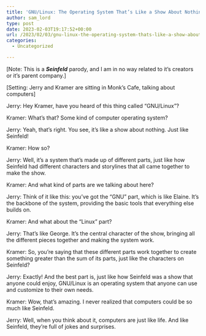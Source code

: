 ```yaml
---
title: 'GNU/Linux: The Operating System That’s Like a Show About Nothing'
author: sam_lord
type: post
date: 2023-02-03T19:17:52+00:00
url: /2023/02/03/gnu-linux-the-operating-system-thats-like-a-show-about-nothing/
categories:
  - Uncategorized

---
```

[Note: This is a **_Seinfeld_** parody, and I am in no way related to it&#8217;s creators or it&#8217;s parent company.]

[Setting: Jerry and Kramer are sitting in Monk&#8217;s Cafe, talking about computers]

Jerry: Hey Kramer, have you heard of this thing called &#8220;GNU/Linux&#8221;?

Kramer: What&#8217;s that? Some kind of computer operating system?

Jerry: Yeah, that&#8217;s right. You see, it&#8217;s like a show about nothing. Just like Seinfeld!

Kramer: How so?

Jerry: Well, it&#8217;s a system that&#8217;s made up of different parts, just like how Seinfeld had different characters and storylines that all came together to make the show.

Kramer: And what kind of parts are we talking about here?

Jerry: Think of it like this: you&#8217;ve got the &#8220;GNU&#8221; part, which is like Elaine. It&#8217;s the backbone of the system, providing the basic tools that everything else builds on.

Kramer: And what about the &#8220;Linux&#8221; part?

Jerry: That&#8217;s like George. It&#8217;s the central character of the show, bringing all the different pieces together and making the system work.

Kramer: So, you&#8217;re saying that these different parts work together to create something greater than the sum of its parts, just like the characters on Seinfeld?

Jerry: Exactly! And the best part is, just like how Seinfeld was a show that anyone could enjoy, GNU/Linux is an operating system that anyone can use and customize to their own needs.

Kramer: Wow, that&#8217;s amazing. I never realized that computers could be so much like Seinfeld.

Jerry: Well, when you think about it, computers are just like life. And like Seinfeld, they&#8217;re full of jokes and surprises.